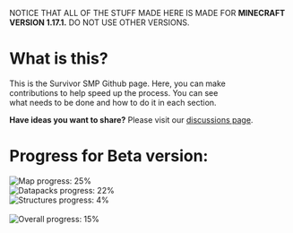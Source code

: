 <!--- https://progress-bar.dev/<thepercentage>?title=<title> --->
NOTICE THAT ALL OF THE STUFF MADE HERE IS MADE FOR **MINECRAFT VERSION 1.17.1.**  DO NOT USE OTHER VERSIONS.

# What is this?
This is the Survivor SMP Github page.  Here, you can make <br>
contributions to help speed up the process.  You can see <br>
what needs to be done and how to do it in each section. <br>

<strong>Have ideas you want to share?</strong>  Please visit our
[discussions page](https://github.com/InTheProcess/Survivor_In_Minecraft/discussions/categories/ideas).


# Progress for Beta version:
![Map progress: 25%](https://progress-bar.dev/25?title=Map) <br>
![Datapacks progress: 22%](https://progress-bar.dev/22?title=Datapacks) <br>
![Structures progress: 4%](https://progress-bar.dev/4?title=Structures) <br><br>
![Overall progress: 15%](https://progress-bar.dev/15?title=Overall)
